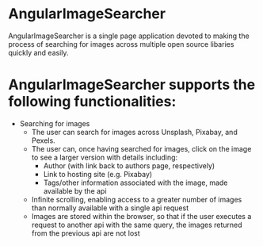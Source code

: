 # AngularImageSearcher

AngularImageSearcher is a single page application devoted to making the process of searching for images across multiple open source libaries quickly and easily.

# AngularImageSearcher supports the following functionalities:

- Searching for images
  - The user can search for images across Unsplash, Pixabay, and Pexels.
  - The user can, once having searched for images, click on the image to see a larger version with details including:
    - Author (with link back to authors page, respectively)
    - Link to hosting site (e.g. Pixabay)
    - Tags/other information associated with the image, made available by the api
  - Infinite scrolling, enabling access to a greater number of images than normally available with a single api request
  - Images are stored within the browser, so that if the user executes a request to another api with the same query, the images returned from the previous api are not lost
